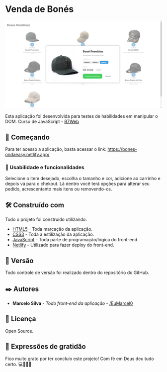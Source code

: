 # Venda de Bonés

<img src='assets/images/print.png'>

Esta aplicação foi desenvolvida para testes de habilidades em manipular o DOM. Curso de JavaScript - [B7Web](https://alunos.b7web.com.br/)

## 🚀 Começando

Para ter acesso a aplicação, basta acessar o link: https://bones-ondaeasy.netlify.app/

### 🎥 Usabilidade e funcionalidades

Selecione o item desejado, escolha o tamanho e cor, adicione ao carrinho e depois vá para o chekout. Lá dentro você terá opções para alterar seu pedido, acrescentanto mais itens ou removendo-os.


## 🛠️ Construído com

Todo o projeto foi construído utilizando:

* [HTML5](https://developer.mozilla.org/pt-BR/docs/Web/HTML) - Toda marcação da aplicação.
* [CSS3](https://developer.mozilla.org/pt-BR/docs/Web/CSS) - Toda a estilização da aplicação.
* [JavaScript](https://developer.mozilla.org/pt-BR/docs/Web/JavaScript) - Toda parte de programação/lógica do front-end.
* [Netlify](https://www.netlify.com/) - Utilizado para fazer deploy do front-end.


## 📌 Versão

Todo controle de versão foi realizado dentro do repositório do GitHub.

## ✒️ Autores

* **Marcelo Silva** - *Todo front-end da aplicação* - [/EuMarcel0](https://github.com/EuMarcel0)

## 📄 Licença

Open Source.

## 🎁 Expressões de gratidão

Fico muito grato por ter concluío este projeto! Com fé em Deus deu tudo certo.
💻🚀😊😊
